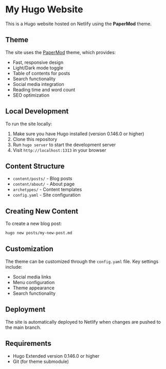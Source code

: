 # My Hugo Website

This is a Hugo website hosted on Netlify using the **PaperMod** theme.

## Theme

The site uses the [PaperMod](https://github.com/adityatelange/hugo-PaperMod) theme, which provides:

- Fast, responsive design
- Light/Dark mode toggle
- Table of contents for posts
- Search functionality
- Social media integration
- Reading time and word count
- SEO optimization

## Local Development

To run the site locally:

1. Make sure you have Hugo installed (version 0.146.0 or higher)
2. Clone this repository
3. Run `hugo server` to start the development server
4. Visit `http://localhost:1313` in your browser

## Content Structure

- `content/posts/` - Blog posts
- `content/about/` - About page
- `archetypes/` - Content templates
- `config.yaml` - Site configuration

## Creating New Content

To create a new blog post:

```bash
hugo new posts/my-new-post.md
```

## Customization

The theme can be customized through the `config.yaml` file. Key settings include:

- Social media links
- Menu configuration
- Theme appearance
- Search functionality

## Deployment

The site is automatically deployed to Netlify when changes are pushed to the main branch.

## Requirements

- Hugo Extended version 0.146.0 or higher
- Git (for theme submodule) 